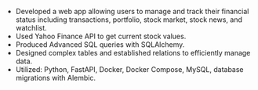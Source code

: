 * Developed a web app allowing users to manage and track their financial status including transactions, portfolio, stock market, stock news, and watchlist.
* Used Yahoo Finance API to get current stock values.
* Produced Advanced SQL queries with SQLAlchemy.
* Designed complex tables and established relations to efficiently manage data.
* Utilized: Python, FastAPI, Docker, Docker Compose, MySQL, database migrations with Alembic.
